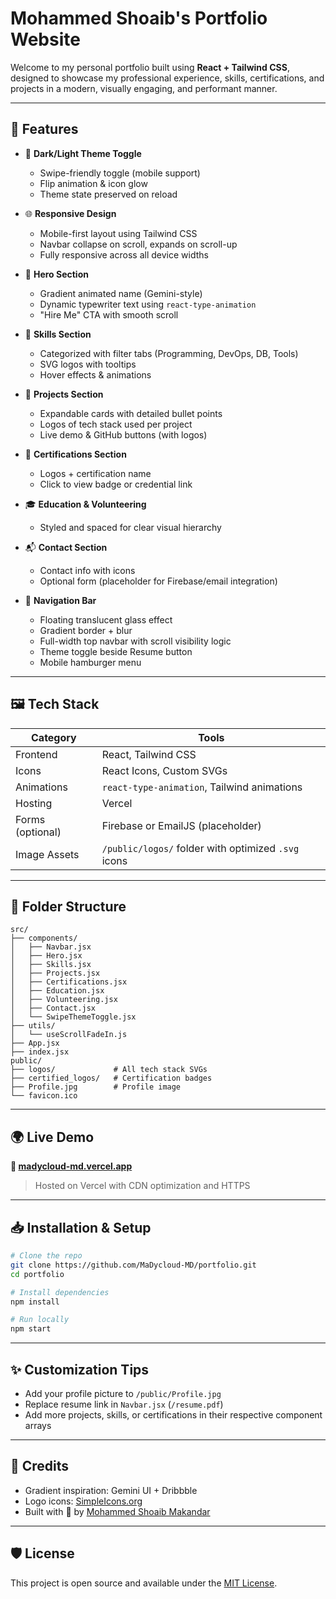 # Mohammed Shoaib's Portfolio Website

Welcome to my personal portfolio built using **React + Tailwind CSS**, designed to showcase my professional experience, skills, certifications, and projects in a modern, visually engaging, and performant manner.

---

## 📌 Features

- 🌙 **Dark/Light Theme Toggle**  
  - Swipe-friendly toggle (mobile support)
  - Flip animation & icon glow  
  - Theme state preserved on reload

- 🌐 **Responsive Design**  
  - Mobile-first layout using Tailwind CSS  
  - Navbar collapse on scroll, expands on scroll-up  
  - Fully responsive across all device widths

- 🧠 **Hero Section**  
  - Gradient animated name (Gemini-style)  
  - Dynamic typewriter text using `react-type-animation`  
  - "Hire Me" CTA with smooth scroll

- 🧰 **Skills Section**  
  - Categorized with filter tabs (Programming, DevOps, DB, Tools)  
  - SVG logos with tooltips  
  - Hover effects & animations

- 📁 **Projects Section**  
  - Expandable cards with detailed bullet points  
  - Logos of tech stack used per project  
  - Live demo & GitHub buttons (with logos)

- 🏅 **Certifications Section**  
  - Logos + certification name  
  - Click to view badge or credential link

- 🎓 **Education & Volunteering**  
  - Styled and spaced for clear visual hierarchy

- 📬 **Contact Section**  
  - Contact info with icons  
  - Optional form (placeholder for Firebase/email integration)

- 🧭 **Navigation Bar**
  - Floating translucent glass effect  
  - Gradient border + blur  
  - Full-width top navbar with scroll visibility logic  
  - Theme toggle beside Resume button  
  - Mobile hamburger menu

---

## 🖼️ Tech Stack

| Category         | Tools |
|------------------|-------|
| Frontend         | React, Tailwind CSS |
| Icons            | React Icons, Custom SVGs |
| Animations       | `react-type-animation`, Tailwind animations |
| Hosting          | Vercel |
| Forms (optional) | Firebase or EmailJS (placeholder) |
| Image Assets     | `/public/logos/` folder with optimized `.svg` icons |

---

## 📂 Folder Structure

```
src/
├── components/
│   ├── Navbar.jsx
│   ├── Hero.jsx
│   ├── Skills.jsx
│   ├── Projects.jsx
│   ├── Certifications.jsx
│   ├── Education.jsx
│   ├── Volunteering.jsx
│   ├── Contact.jsx
│   └── SwipeThemeToggle.jsx
├── utils/
│   └── useScrollFadeIn.js
├── App.jsx
├── index.jsx
public/
├── logos/             # All tech stack SVGs
├── certified_logos/   # Certification badges
├── Profile.jpg        # Profile image
└── favicon.ico
```

---

## 🌍 Live Demo

**🔗 [madycloud-md.vercel.app](https://madycloud-md.vercel.app)**  
> Hosted on Vercel with CDN optimization and HTTPS

---

## 📥 Installation & Setup

```bash
# Clone the repo
git clone https://github.com/MaDycloud-MD/portfolio.git
cd portfolio

# Install dependencies
npm install

# Run locally
npm start
```

---

## ✨ Customization Tips

- Add your profile picture to `/public/Profile.jpg`
- Replace resume link in `Navbar.jsx` (`/resume.pdf`)
- Add more projects, skills, or certifications in their respective component arrays

---

## 🧠 Credits

- Gradient inspiration: Gemini UI + Dribbble
- Logo icons: [SimpleIcons.org](https://simpleicons.org/)
- Built with 💛 by [Mohammed Shoaib Makandar](https://linkedin.com/in/myselfmd)

---

## 🛡️ License

This project is open source and available under the [MIT License](LICENSE).
